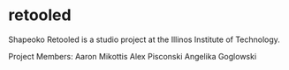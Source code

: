 retooled
========

Shapeoko Retooled is a studio project at the Illinos Institute of Technology. 

Project Members: 
Aaron Mikottis
Alex Pisconski
Angelika Goglowski
